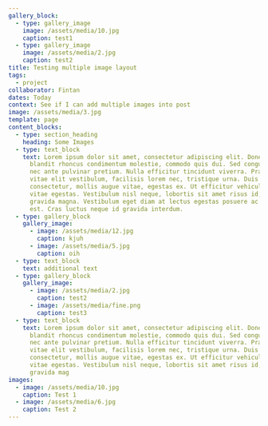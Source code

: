 ```yaml
---
gallery_block:
  - type: gallery_image
    image: /assets/media/10.jpg
    caption: test1
  - type: gallery_image
    image: /assets/media/2.jpg
    caption: test2
title: Testing multiple image layout
tags:
  - project
collaborator: Fintan
dates: Today
context: See if I can add multiple images into post
image: /assets/media/3.jpg
template: page
content_blocks:
  - type: section_heading
    heading: Some Images
  - type: text_block
    text: Lorem ipsum dolor sit amet, consectetur adipiscing elit. Donec augue urna,
      blandit rhoncus condimentum molestie, commodo quis dui. Sed congue urna
      nec ante pulvinar pretium. Nulla efficitur tincidunt viverra. Praesent
      vitae elit vestibulum, facilisis lorem nec, tristique urna. Duis at lacus
      consectetur, mollis augue vitae, egestas ex. Ut efficitur vehicula neque
      vitae egestas. Vestibulum nisl neque, lobortis sit amet risus id, pharetra
      gravida magna. Vestibulum eget diam at lectus egestas posuere ac sit amet
      est. Cras luctus neque id gravida interdum.
  - type: gallery_block
    gallery_image:
      - image: /assets/media/12.jpg
        caption: kjuh
      - image: /assets/media/5.jpg
        caption: oih
  - type: text_block
    text: additional text
  - type: gallery_block
    gallery_image:
      - image: /assets/media/2.jpg
        caption: test2
      - image: /assets/media/fine.png
        caption: test3
  - type: text_block
    text: Lorem ipsum dolor sit amet, consectetur adipiscing elit. Donec augue urna,
      blandit rhoncus condimentum molestie, commodo quis dui. Sed congue urna
      nec ante pulvinar pretium. Nulla efficitur tincidunt viverra. Praesent
      vitae elit vestibulum, facilisis lorem nec, tristique urna. Duis at lacus
      consectetur, mollis augue vitae, egestas ex. Ut efficitur vehicula neque
      vitae egestas. Vestibulum nisl neque, lobortis sit amet risus id, pharetra
      gravida mag
images:
  - image: /assets/media/10.jpg
    caption: Test 1
  - image: /assets/media/6.jpg
    caption: Test 2
---
```

